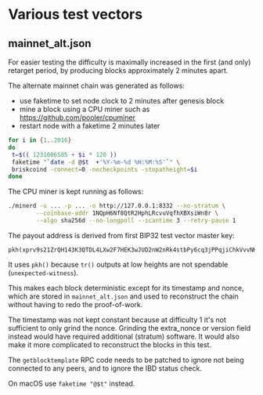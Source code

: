 # Various test vectors

## mainnet_alt.json

For easier testing the difficulty is maximally increased in the first (and only)
retarget period, by producing blocks approximately 2 minutes apart.

The alternate mainnet chain was generated as follows:
- use faketime to set node clock to 2 minutes after genesis block
- mine a block using a CPU miner such as https://github.com/pooler/cpuminer
- restart node with a faketime 2 minutes later

```sh
for i in {1..2016}
do
 t=$(( 1231006505 + $i * 120 ))
 faketime "`date -d @$t  +'%Y-%m-%d %H:%M:%S'`" \
 briskcoind -connect=0 -nocheckpoints -stopatheight=$i
done
```

The CPU miner is kept running as follows:

```sh
./minerd -u ... -p ... -o http://127.0.0.1:8332 --no-stratum \
        --coinbase-addr 1NQpH6Nf8QtR2HphLRcvuVqfhXBXsiWn8r \
        --algo sha256d --no-longpoll --scantime 3 --retry-pause 1
```

The payout address is derived from first BIP32 test vector master key:

```
pkh(xprv9s21ZrQH143K3QTDL4LXw2F7HEK3wJUD2nW2nRk4stbPy6cq3jPPqjiChkVvvNKmPGJxWUtg6LnF5kejMRNNU3TGtRBeJgk33yuGBxrMPHi/44h/0h/0h/<0;1>/*)#fkjtr0yn
```

It uses `pkh()` because `tr()` outputs at low heights are not spendable (`unexpected-witness`).

This makes each block deterministic except for its timestamp and nonce, which
are stored in `mainnet_alt.json` and used to reconstruct the chain without
having to redo the proof-of-work.

The timestamp was not kept constant because at difficulty 1 it's not sufficient
to only grind the nonce. Grinding the extra_nonce or version field instead
would have required additional (stratum) software. It would also make it more
complicated to reconstruct the blocks in this test.

The `getblocktemplate` RPC code needs to be patched to ignore not being connected
to any peers, and to ignore the IBD status check.

On macOS use `faketime "@$t"` instead.
